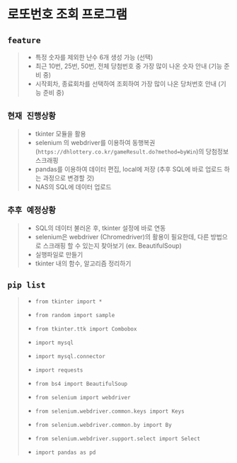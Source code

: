 # 로또번호 조회 프로그램

## `feature`
> - 특정 숫자를 제외한 난수 6개 생성 가능 (선택)
> - 최근 10번, 25번, 50번, 전체 당첨번호 중 가장 많이 나온 숫자 안내 (기능 준비 중)
> - 시작회차, 종료회차를 선택하여 조회하여 가장 많이 나온 당처번호 안내 (기능 준비 중)

## `현재 진행상황`
> - tkinter 모듈을 활용
> - selenium 의 webdriver를 이용하여 동행복권(`https://dhlottery.co.kr/gameResult.do?method=byWin`)의 당첨정보 스크래핑
> - pandas를 이용하여 데이터 편집, local에 저장 (추후 SQL에 바로 업로드 하는 과정으로 변경할 것)
> - NAS의 SQL에 데이터 업로드 

## `추후 예정상황`
> - SQL의 데이터 불러온 후, tkinter 설정에 바로 연동
> - selenium은 webdriver (Chromedriver)의 활용이 필요한데, 다른 방법으로 스크래핑 할 수 있는지 찾아보기 (ex. BeautifulSoup)
> - 실행파일로 만들기
> - tkinter 내의 함수, 알고리즘 정리하기


## `pip list`
> - `from tkinter import *`
> - `from random import sample`
> - `from tkinter.ttk import Combobox`
> 
> - `import mysql`
> - `import mysql.connector`
>
> - `import requests`
> - `from bs4 import BeautifulSoup`
> - `from selenium import webdriver`
> - `from selenium.webdriver.common.keys import Keys`
> - `from selenium.webdriver.common.by import By`
> - `from selenium.webdriver.support.select import Select`
> - `import pandas as pd`
